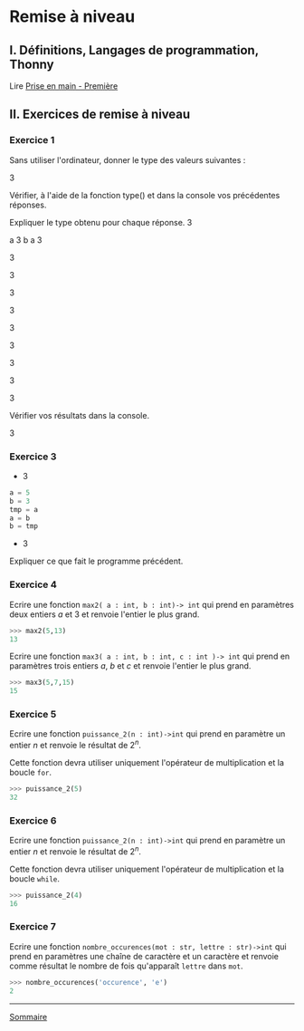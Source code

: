 # Remise à niveau

## I. Définitions, Langages de programmation, Thonny

Lire [Prise en main - Première](./../../première/Prise_en_main/Prise_en_main.md)

## II. Exercices de remise à niveau

### Exercice 1

Sans utiliser l'ordinateur, donner le type des valeurs suivantes :

$3$


Vérifier, à l'aide de la fonction type() et dans la console vos précédentes réponses.

Expliquer le type obtenu pour chaque réponse.
$3$

a
$3$
b
a
$3$

$3$

$3$

$3$

$3$

$3$

$3$

$3$


$3$


$3$

Vérifier vos résultats dans la console.

$3$

### Exercice 3

- $3$

```python
a = 5
b = 3
tmp = a
a = b
b = tmp
```
- $3$

Expliquer ce que fait le programme précédent.

### Exercice 4


Ecrire une fonction ``max2( a : int, b : int)-> int`` qui prend en paramètres deux entiers
$a$
et
$3$
et renvoie l'entier le plus grand.



```python
>>> max2(5,13)
13
```

Ecrire une fonction ``max3( a : int, b : int, c : int )-> int`` qui prend en paramètres trois entiers
$a$,
$b$ et 
$c$ et renvoie l'entier le plus grand.

```python
>>> max3(5,7,15)
15
```

### Exercice 5

Ecrire une fonction `puissance_2(n : int)->int` qui prend en paramètre un entier $n$ et renvoie le résultat de $2^n$.

Cette fonction devra utiliser uniquement l'opérateur de multiplication et la boucle `for`.

```python
>>> puissance_2(5)
32
```

### Exercice 6

Ecrire une fonction `puissance_2(n : int)->int` qui prend en paramètre un entier $n$ et renvoie le résultat de $2^n$.

Cette fonction devra utiliser uniquement l'opérateur de multiplication et la boucle `while`.

```python
>>> puissance_2(4)
16
```

### Exercice 7

Ecrire une fonction `nombre_occurences(mot : str, lettre : str)->int` qui prend en paramètres une chaîne de caractère et un caractère et renvoie comme résultat le nombre de fois qu'apparaît `lettre` dans `mot`.

```python
>>> nombre_occurences('occurence', 'e')
2
```
______________

[Sommaire](./../../terminale/)
